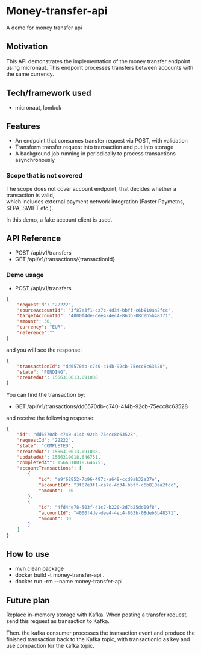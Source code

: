 # Money-transfer-api
A demo for money transfer api

## Motivation
This API demonstrates the implementation of the money transfer endpoint using micronaut.
This endpoint processes transfers between accounts with the same currency.

## Tech/framework used
- micronaut, lombok

## Features
- An endpoint that consumes transfer request via POST, with validation
- Transform transfer request into transaction and put into storage
- A background job running in periodically to process transactions asynchronously

### Scope that is not covered
The scope does not cover account endpoint, that decides whether a transaction is valid,  
which includes external payment network integration 
(Faster Paymetns, SEPA, SWIFT etc.). 

In this demo, a fake account client is used. 

## API Reference
- POST /api/v1/transfers
- GET /api/v1/transactions/{transactionId}

### Demo usage
- POST /api/v1/transfers
```json
{
	"requestId": "22222",
	"sourceAccountId": "3f87e3f1-ca7c-4d34-bbff-c6b810aa2fcc",
	"targetAccountId": "4000f4de-dee4-4ec4-863b-08deb5b48371",
	"amount": 30,
	"currency": "EUR",
	"reference":""
}
```
and you will see the response:
```json
{
    "transactionId": "dd6570db-c740-414b-92cb-75ecc8c63528",
    "state": "PENDING",
    "createdAt": 1566310013.091038
}
```

You can find the transaction by:

- GET /api/v1/transactions/dd6570db-c740-414b-92cb-75ecc8c63528
 
and receive the following response:
```json
{
    "id": "dd6570db-c740-414b-92cb-75ecc8c63528",
    "requestId": "22222",
    "state": "COMPLETED",
    "createdAt": 1566310013.091038,
    "updatedAt": 1566310018.646751,
    "completedAt": 1566310018.646751,
    "accountTransactions": [
        {
            "id": "e9f62852-7b96-497c-a648-ccd9ab32a37e",
            "accountId": "3f87e3f1-ca7c-4d34-bbff-c6b810aa2fcc",
            "amount": -30
        },
        {
            "id": "4fd44e78-503f-41c7-b220-2d7b25dd09f8",
            "accountId": "4000f4de-dee4-4ec4-863b-08deb5b48371",
            "amount": 30
        }
    ]
}
```

## How to use
- mvn clean package
- docker build -t money-transfer-api .
- docker run -rm --name money-transfer-api

## Future plan
Replace in-memory storage with Kafka. When posting a transfer request, 
send this request as transaction to Kafka.

Then. the kafka consumer processes the transaction event and produce the finished transaction back to the Kafka topic,
with transactionId as key and use compaction for the kafka topic. 
